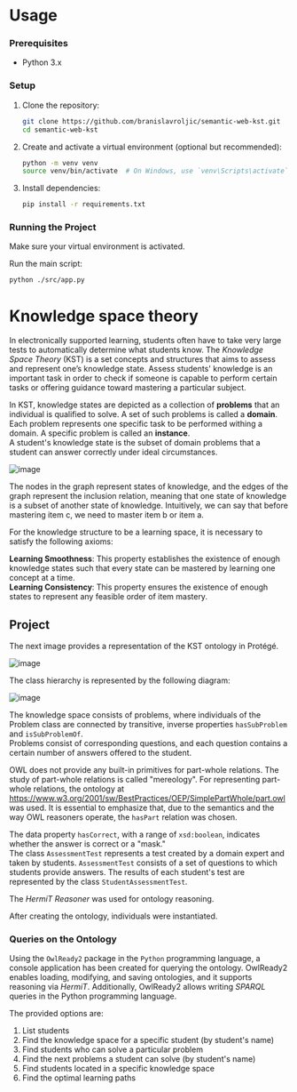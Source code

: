# Usage

### Prerequisites
- Python 3.x

### Setup

1. Clone the repository:

    ```bash
    git clone https://github.com/branislavroljic/semantic-web-kst.git
    cd semantic-web-kst
    ```

2. Create and activate a virtual environment (optional but recommended):

    ```bash
    python -m venv venv
    source venv/bin/activate  # On Windows, use `venv\Scripts\activate`
    ```

3. Install dependencies:

    ```bash
    pip install -r requirements.txt
    ```

### Running the Project

Make sure your virtual environment is activated.

Run the main script:

```bash
python ./src/app.py
```

# Knowledge space theory
In electronically supported learning, students often have to take very large tests to automatically determine what students know.
The *Knowledge Space Theory* (KST) is a set concepts and structures that aims to assess and represent one’s knowledge state. Assess students' knowledge is an important task in order to check if someone is capable to perform certain tasks or offering guidance toward mastering a particular subject.

In KST, knowledge states are depicted as a collection of **problems** that an individual is qualified to solve. A set of such problems is called a **domain**.\
Each problem represents one specific task to be performed withing a domain. A specific problem is called an **instance**.\
A student's knowledge state is the subset of domain problems that a student can answer correctly under ideal circumstances.

![image](https://github.com/branislavroljic/semantic-web-kst/assets/58853003/c290e8eb-3eba-4268-840d-a6591e6facd2)

The nodes in the graph represent states of knowledge, and the edges of the graph represent the inclusion relation, meaning that one state of knowledge is a subset of another state of knowledge. Intuitively, we can say that before mastering item c, we need to master item b or item a.

For the knowledge structure to be a learning space, it is necessary to satisfy the following axioms:

**Learning Smoothness**: This property establishes the existence of enough knowledge states such that every state can be mastered by learning one concept at a time.\
**Learning Consistency**: This property ensures the existence of enough states to represent any feasible order of item mastery.

## Project

The next image provides a representation of the KST ontology in Protégé.

![image](https://github.com/branislavroljic/semantic-web-kst/assets/58853003/64e2c30d-7fa1-4ca5-90db-b333e22a2a25)


The class hierarchy is represented by the following diagram:

![image](https://github.com/branislavroljic/semantic-web-kst/assets/58853003/7959ec57-ce6c-4ef7-b1c5-2062acc843ac)

The knowledge space consists of problems, where individuals of the Problem class are connected by transitive, inverse properties `hasSubProblem` and `isSubProblemOf`.\
Problems consist of corresponding questions, and each question contains a certain number of answers offered to the student.

OWL does not provide any built-in primitives for part-whole relations. The study of part-whole relations is called "mereology". For representing part-whole relations, the ontology at https://www.w3.org/2001/sw/BestPractices/OEP/SimplePartWhole/part.owl was used. It is essential to emphasize that, due to the semantics and the way OWL reasoners operate, the `hasPart` relation was chosen.

The data property `hasCorrect`, with a range of `xsd:boolean`, indicates whether the answer is correct or a "mask."\
The class `AssessmentTest` represents a test created by a domain expert and taken by students. `AssessmentTest` consists of a set of questions to which students provide answers. The results of each student's test are represented by the class `StudentAssessmentTest`.

The *HermiT Reasoner* was used for ontology reasoning.

After creating the ontology, individuals were instantiated.

### Queries on the Ontology
Using the `OwlReady2` package in the `Python` programming language, a console application has been created for querying the ontology. OwlReady2 enables loading, modifying, and saving ontologies, and it supports reasoning via *HermiT*. Additionally, OwlReady2 allows writing *SPARQL* queries in the Python programming language.

The provided options are:

1. List students
2. Find the knowledge space for a specific student (by student's name)
3. Find students who can solve a particular problem
4. Find the next problems a student can solve (by student's name)
5. Find students located in a specific knowledge space
6. Find the optimal learning paths




